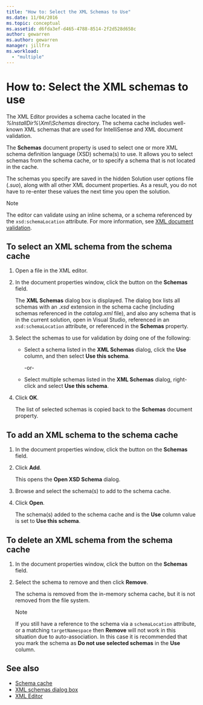 ```yaml
---
title: "How to: Select the XML Schemas to Use"
ms.date: 11/04/2016
ms.topic: conceptual
ms.assetid: d6fda3ef-d465-4788-8514-2f2d528d658c
author: gewarren
ms.author: gewarren
manager: jillfra
ms.workload:
  - "multiple"
---
```

# How to: Select the XML schemas to use

The XML Editor provides a schema cache located in the *%InstallDir%\Xml\Schemas* directory. The schema cache includes well-known XML schemas that are used for IntelliSense and XML document validation.

The **Schemas** document property is used to select one or more XML schema definition language (XSD) schema(s) to use. It allows you to select schemas from the schema cache, or to specify a schema that is not located in the cache.

The schemas you specify are saved in the hidden Solution user options file (.*suo*), along with all other XML document properties. As a result, you do not have to re-enter these values the next time you open the solution.

> [!NOTE]
> The editor can validate using an inline schema, or a schema referenced by the `xsd:schemaLocation` attribute. For more information, see [XML document validation](../xml-tools/xml-document-validation.md).

## To select an XML schema from the schema cache

1. Open a file in the XML editor.

2. In the document properties window, click the button on the **Schemas** field.

    The **XML Schemas** dialog box is displayed. The dialog box lists all schemas with an .*xsd* extension in the schema cache (including schemas referenced in the *catalog.xml* file), and also any schema that is in the current solution, open in Visual Studio, referenced in an `xsd:schemaLocation` attribute, or referenced in the **Schemas** property.

3. Select the schemas to use for validation by doing one of the following:

   - Select a schema listed in the **XML Schemas** dialog, click the **Use** column, and then select **Use this schema**.

     -or-

   - Select multiple schemas listed in the **XML Schemas** dialog, right-click and select **Use this schema**.

4. Click **OK**.

    The list of selected schemas is copied back to the **Schemas** document property.

## To add an XML schema to the schema cache

1.  In the document properties window, click the button on the **Schemas** field.

2.  Click **Add**.

     This opens the **Open XSD Schema** dialog.

3.  Browse and select the schema(s) to add to the schema cache.

4.  Click **Open**.

     The schema(s) added to the schema cache and is the **Use** column value is set to **Use this schema**.

## To delete an XML schema from the schema cache

1.  In the document properties window, click the button on the **Schemas** field.

2.  Select the schema to remove and then click **Remove**.

     The schema is removed from the in-memory schema cache, but it is not removed from the file system.

    > [!NOTE]
    > If you still have a reference to the schema via a `schemaLocation` attribute, or a matching `targetNamespace` then **Remove** will not work in this situation due to auto-association. In this case it is recommended that you mark the schema as **Do not use selected schemas** in the **Use** column.

## See also

- [Schema cache](../xml-tools/schema-cache.md)
- [XML schemas dialog box](../xml-tools/xml-schemas-dialog-box.md)
- [XML Editor](../xml-tools/xml-editor.md)